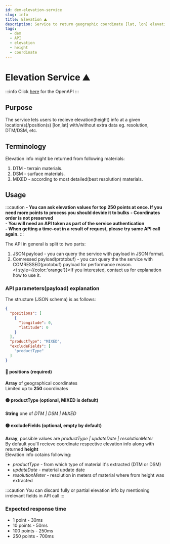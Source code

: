 ```yaml
---
id: dem-elevation-service
slug: info
title: Elevation ⛰️
description: Service to return geographic coordinate [lat, lon] elevation 
tags:
  - dem
  - API
  - elevation
  - height
  - coordinate
---
```


# Elevation Service ⛰️

:::info
Click [here](/docs/MapColonies/dem/services/elevation/api) for the OpenAPI
:::

## Purpose
The service lets users to recieve elevation(height) info at a given location(s)/position(s) [lon,lat] with/without extra data eg. resolution, DTM/DSM, etc.

## Terminology

Elevation info might be returned from following materials:
1. DTM - terrain materials.
2. DSM - surface materials.
3. MIXED - according to most detailed(best resolution) materials.

## Usage


:::caution
**- You can ask elevation values for top 250 points at once. If you need more points to process you should devide it to bulks**
**- Coordinates order is not preserved**<br/>
**- You will need an API token as part of the service authentication &nbsp;**<br/>
**- When getting a time-out in a result of request, please try same API call again.**
:::


The API in general is split to two parts:
1. JSON payload - you can query the service with payload in JSON format.
2. Comressed payload(protobuf) - you can query the the service with COMRESSED(protobuf) payload for performance reason. <br/>
<i style={{color:'orange'}}>If you interested, contact us for explanation how to use it.</i>


### API parameters(payload) explanation
The structure (JSON schema) is as follows:


```json title="JSON Schema of Request"
{
  "positions": [
    {
      "longitude": 0,
      "latitude": 0
    }
  ],
  "productType": "MIXED",
  "excludeFields": [
    "productType"
  ]
}
```
#### 🔴 positions (required)
**Array** of geographical coordinates <br/>
Limited up to **250** coordinates

#### 🟡 productType (optional, MIXED is default)
**String** one of <i>DTM | DSM | MIXED</i>

#### 🟡 excludeFields (optional, empty by default)
**Array**, possible values are <i>productType | updateDate | resolutionMeter </i><br/>
By default you'll recieve coordinate respective elevation info along with returned **height**<br/>
Elevation info cotains following:<br/>

* <i>productType</i> - from which type of material it's extracted (DTM or DSM)
* <i>updateDate</i> - material update date
* <i>resolutionMeter</i> - resolution in meters of material where from height was extracted

:::caution
You can discard fully or partial elevation info by mentioning irrelevant fields in API call
:::

### Expected response time
* 1 point - 30ms
* 10 points - 50ms
* 100 points - 250ms 
* 250 points - 700ms 
